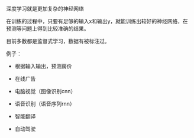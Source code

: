 

深度学习就是更加复杂的神经网络

在训练的过程中，只要有足够的输入x和输出y，就能训练出较好的神经网络，在预测等问题上得到比较准确的结果。


目前多数都是监督式学习，数据有被标注过。


例子： 

+ 根据输入输出，预测房价
+ 在线广告

+ 电脑视觉（图像识别cnn）

+ 语音识别（语音序列rnn）

+ 智能翻译

+ 自动驾驶



